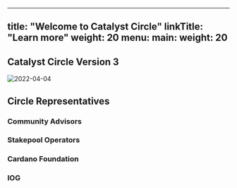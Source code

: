 
---
title: "Welcome to Catalyst Circle"
linkTitle: "Learn more"
weight: 20
menu:
  main:
    weight: 20
---

## Catalyst Circle Version 3

![2022-04-04](https://user-images.githubusercontent.com/25156451/161990136-ab56a4fd-7360-4527-afcf-a9c5365fc158.png)


## Circle Representatives

### Community Advisors

### Stakepool Operators

### Cardano Foundation

### IOG
